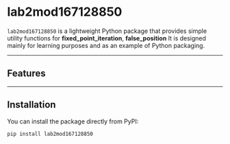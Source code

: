 # lab2mod167128850

`lab2mod167128850` is a lightweight Python package that provides simple utility functions
for **fixed_point_iteration**, **false_position**
It is designed mainly for learning purposes and as an example of Python packaging.

---

## Features


---

## Installation

You can install the package directly from PyPI:

```bash
pip install lab2mod167128850